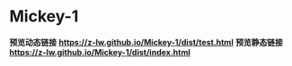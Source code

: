 # Mickey-1
**预览动态链接**
**https://z-lw.github.io/Mickey-1/dist/test.html**
**预览静态链接**
**https://z-lw.github.io/Mickey-1/dist/index.html**
